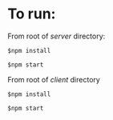 # To run:

From root of _server_ directory:

`$npm install`

`$npm start`

From root of _client_ directory

`$npm install`

`$npm start`
